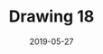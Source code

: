 ---
title: Drawing 18
date: '2019-05-27'
thumb_image: images/mar-4yo/4-mar-drawing18.jpg
thumb_image_alt: Drawing 18
image: images/mar-4yo/4-mar-drawing18.jpg
image_alt: Drawing 18
template: project
---	
